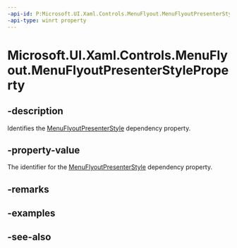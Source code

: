 ```yaml
---
-api-id: P:Microsoft.UI.Xaml.Controls.MenuFlyout.MenuFlyoutPresenterStyleProperty
-api-type: winrt property
---
```


<!-- Property syntax
public Windows.UI.Xaml.DependencyProperty MenuFlyoutPresenterStyleProperty { get; }
-->

# Microsoft.UI.Xaml.Controls.MenuFlyout.MenuFlyoutPresenterStyleProperty

## -description
Identifies the [MenuFlyoutPresenterStyle](menuflyout_menuflyoutpresenterstyle.md) dependency property.

## -property-value
The identifier for the [MenuFlyoutPresenterStyle](menuflyout_menuflyoutpresenterstyle.md) dependency property.

## -remarks

## -examples

## -see-also
